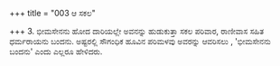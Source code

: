 +++
title = "003 ಆ ಸಕಲ"

+++
3. ಭೀಮಸೇನನು ಹೋದ ದಾರಿಯಲ್ಲೇ ಅವನನ್ನು ಹುಡುಕುತ್ತಾ ಸಕಲ ಪರಿವಾರ, ರಾಣೀವಾಸ ಸಹಿತ ಧರ್ಮರಾಯನು ಬಂದನು. ಅಷ್ಟರಲ್ಲಿ ಸೌಗಂಧಿಕ ಹೂವಿನ ಪರಿಮಳವು ಅವರನ್ನು ಆವರಿಸಲು , 'ಭೀಮಸೇನನು ಬಂದನು' ಎಂದು ಎಲ್ಲರೂ ಹೇಳಿದರು.